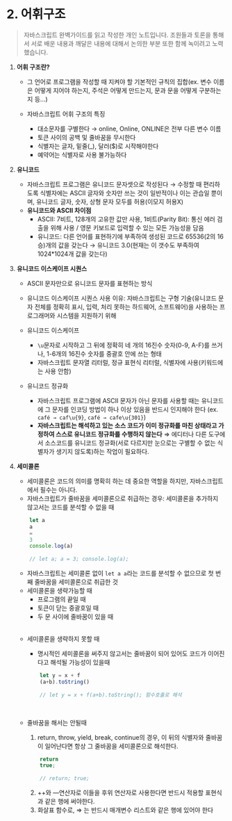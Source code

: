# 2. 어휘구조

> 자바스크립트 완벽가이드를 읽고 작성한 개인 노트입니다. 조원들과 토론을 통해서 서로 배운 내용과 깨달은 내용에 대해서 논의한 부분 또한 함께 녹이려고 노력했습니다.
>
1. **어휘 구조란?**
   - 그 언어로 프로그램을 작성할 때 지켜야 할 기본적인 규칙의 집합(ex. 변수 이름은 어떻게 지어야 하는지, 주석은 어떻게 만드는지, 문과 문을 어떻게 구분하는 지 등...)

   - 자바스크립트 어휘 구조의 특징
      - 대소문자를 구별한다 → online, Online, ONLINE은 전부 다른 변수 이름
      - 토큰 사이의 공백 및 줄바꿈을 무시한다
      - 식별자는 글자, 밑줄(_), 달러($)로 시작해야한다
      - 예약어는 식별자로 사용 불가능하다

2. **유니코드**
   - 자바스크립트 프로그램은 유니코드 문자셋으로 작성된다 → 수정할 때 편리하도록 식별자에는 ASCII 글자와 숫자만 쓰는 것이 일반적이나 이는 관습일 뿐이며, 유니코드 글자, 숫자, 상형 문자 모두를 허용(이모지 허용X)
   - **유니코드와 ASCII 차이점**
      - ASCII: 7비트, 128개의 고유한 값만 사용, 1비트(Parity Bit): 통신 에러 검출을 위해 사용 / 영문 키보드로 입력할 수 있는 모든 가능성을 담음
      - 유니코드: 다른 언어를 표현하기에 부족하여 생성된 코드로 65536(2의 16승)개의 값을 갖는다 → 유니코드 3.0(현재는 이 갯수도 부족하여 1024*1024개 값을 갖는다)

3. **유니코드 이스케이프 시퀀스**
   - ASCII 문자만으로 유니코드 문자를 표현하는 방식
   - 유니코드 이스케이프 시퀀스 사용 이유: 자바스크립트는 구형 기술(유니코드 문자 전체를 정확히 표시, 입력, 처리 못하는 하드웨어, 소프트웨어)을 사용하는 프로그래머와 시스템을 지원하기 위해

   - 유니코드 이스케이프
      - `\u`문자로 시작하고 그 뒤에 정확히 네 개의 16진수 숫자(0-9, A-F)를 쓰거나, 1-6개의 16진수 숫자를 중괄호 안에 쓰는 형태
      - 자바스크립트 문자열 리터럴, 정규 표현식 리터럴, 식별자에 사용(키워드에는 사용 안함)

   - 유니코드 정규화
      - 자바스크립트 프로그램에 ASCII 문자가 아닌 문자를 사용할 때는 유니코드에 그 문자를 인코딩 방법이 하나 이상 있음을 반드시 인지해야 한다 (ex. `café → caf\u{9}`, `café → cafe\u{301}`)
      - **자바스크립트는 해석하고 있는 소스 코드가 이미 정규화를 마친 상태라고 가정하여 스스로 유니코드 정규화를 수행하지 않는다** ⇒ 에디터나 다른 도구에서 소스코드를 유니코드 정규화(서로 다르지만 눈으로는 구별할 수 없는 식별자가 생기지 않도록)하는 작업이 필요하다.



4. **세미콜론**
   - 세미콜론은 코드의 의미를 명확히 하는 데 중요한 역할을 하지만, 자바스크립트에서 필수는 아니다.
   - 자바스크립트가 줄바꿈을 세미콜론으로 취급하는 경우: 세미콜론을 추가하지 않고서는 코드를 분석할 수 없을 때

    ```js
        let a 
        a 
        = 
        3 
        console.log(a)
        
        // let a; a = 3; console.log(a);
    ```

   - 자바스크립트는 세미콜론 없이 `let a a`라는 코드를 분석할 수 없으므로 첫 번째 줄바꿈을 세미콜론으로 취급한 것
   - 세미콜론을 생략가능할 때
      - 프로그램의 끝일 때
      - 토큰이 닫는 중괄호일 때
      - 두 문 사이에 줄바꿈이 있을 때
     
    <br/>
   
   - 세미콜론을 생략하지 못할 때
      - 명시적인 세미콜론을 써주지 않고서는 줄바꿈이 되어 있어도 코드가 이어진다고 해석될 가능성이 있을때

       ```jsx
           let y = x + f
           (a+b).toString()
          
           // let y = x + f(a+b).toString(); 함수호출로 해석
       ```
        
    <br/>
   
   - 줄바꿈을 해서는 안될때
       1. return, throw, yield, break, continue의 경우, 이 뒤의 식별자와 줄바꿈이 일어난다면 항상 그 줄바꿈을 세미콜론으로 해석한다.

       ```jsx
           return
           true;
          
           // return; true; 
       ```

       2. ++와 —연산자로 이들을 후위 연산자로 사용한다면 반드시 적용할 표현식과 같은 행에 써야한다.
       3.  화살표 함수로, ⇒ 는 반드시 매개변수 리스트와 같은 행에 있어야 한다